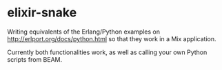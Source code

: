 elixir-snake
=====

Writing equivalents of the Erlang/Python examples on http://erlport.org/docs/python.html so that they work in a Mix application.

Currently both functionalities work, as well as calling your own Python scripts from BEAM. 